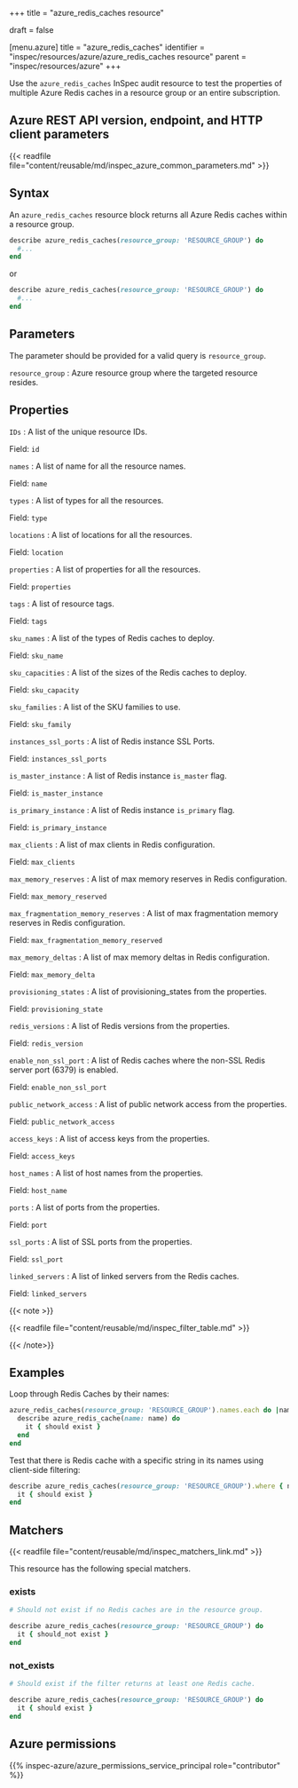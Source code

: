 +++
title = "azure_redis_caches resource"

draft = false


[menu.azure]
title = "azure_redis_caches"
identifier = "inspec/resources/azure/azure_redis_caches resource"
parent = "inspec/resources/azure"
+++

Use the `azure_redis_caches` InSpec audit resource to test the properties of multiple Azure Redis caches in a resource group or an entire subscription.

## Azure REST API version, endpoint, and HTTP client parameters

{{< readfile file="content/reusable/md/inspec_azure_common_parameters.md" >}}

## Syntax

An `azure_redis_caches` resource block returns all Azure Redis caches within a resource group.

```ruby
describe azure_redis_caches(resource_group: 'RESOURCE_GROUP') do
  #...
end
```

or

```ruby
describe azure_redis_caches(resource_group: 'RESOURCE_GROUP') do
  #...
end
```

## Parameters

The parameter should be provided for a valid query is `resource_group`.

`resource_group`
: Azure resource group where the targeted resource resides.

## Properties

`IDs`
: A list of the unique resource IDs.

  Field: `id`

`names`
: A list of name for all the resource names.

  Field: `name`

`types`
: A list of types for all the resources.

  Field: `type`

`locations`
: A list of locations for all the resources.

  Field: `location`

`properties`
: A list of properties for all the resources.

  Field: `properties`

`tags`
: A list of resource tags.

  Field: `tags`

`sku_names`
: A list of the types of Redis caches to deploy.

  Field: `sku_name`

`sku_capacities`
: A list of the sizes of the Redis caches to deploy.

  Field: `sku_capacity`

`sku_families`
: A list of the SKU families to use.

  Field: `sku_family`

`instances_ssl_ports`
: A list of Redis instance SSL Ports.

  Field: `instances_ssl_ports`

`is_master_instance`
: A list of Redis instance `is_master` flag.

  Field: `is_master_instance`

`is_primary_instance`
: A list of Redis instance `is_primary` flag.

  Field: `is_primary_instance`

`max_clients`
: A list of max clients in Redis configuration.

  Field: `max_clients`

`max_memory_reserves`
: A list of max memory reserves in Redis configuration.

  Field: `max_memory_reserved`

`max_fragmentation_memory_reserves`
: A list of max fragmentation memory reserves in Redis configuration.

  Field: `max_fragmentation_memory_reserved`

`max_memory_deltas`
: A list of max memory deltas in Redis configuration.

  Field: `max_memory_delta`

`provisioning_states`
: A list of provisioning_states from the properties.

  Field: `provisioning_state`

`redis_versions`
: A list of Redis versions from the properties.

  Field: `redis_version`

`enable_non_ssl_port`
: A list of Redis caches where the non-SSL Redis server port (6379) is enabled.

  Field: `enable_non_ssl_port`

`public_network_access`
: A list of public network access from the properties.

  Field: `public_network_access`

`access_keys`
: A list of access keys from the properties.

  Field: `access_keys`

`host_names`
: A list of host names from the properties.

  Field: `host_name`

`ports`
: A list of ports from the properties.

  Field: `port`

`ssl_ports`
: A list of SSL ports from the properties.

  Field: `ssl_port`

`linked_servers`
: A list of linked servers from the Redis caches.

  Field: `linked_servers`

{{< note >}}

{{< readfile file="content/reusable/md/inspec_filter_table.md" >}}

{{< /note>}}

## Examples

Loop through Redis Caches by their names:

```ruby
azure_redis_caches(resource_group: 'RESOURCE_GROUP').names.each do |name|
  describe azure_redis_cache(name: name) do
    it { should exist }
  end
end
```

Test that there is Redis cache with a specific string in its names using client-side filtering:

```ruby
describe azure_redis_caches(resource_group: 'RESOURCE_GROUP').where { name.include?('spec-client') } do
  it { should exist }
end
```

## Matchers

{{< readfile file="content/reusable/md/inspec_matchers_link.md" >}}

This resource has the following special matchers.

### exists

```ruby
# Should not exist if no Redis caches are in the resource group.

describe azure_redis_caches(resource_group: 'RESOURCE_GROUP') do
  it { should_not exist }
end
```

### not_exists

```ruby
# Should exist if the filter returns at least one Redis cache.

describe azure_redis_caches(resource_group: 'RESOURCE_GROUP') do
  it { should exist }
end
```

## Azure permissions

{{% inspec-azure/azure_permissions_service_principal role="contributor" %}}
